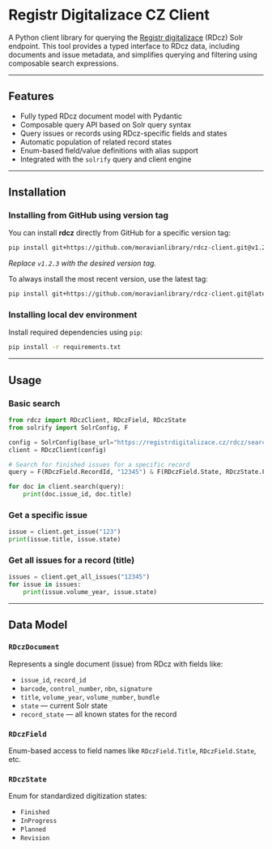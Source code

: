 # Registr Digitalizace CZ Client

A Python client library for querying the [Registr digitalizace](https://registrdigitalizace.cz/rdcz/) (RDcz) Solr endpoint. This tool provides a typed interface to RDcz data, including documents and issue metadata, and simplifies querying and filtering using composable search expressions.

---

## Features

* Fully typed RDcz document model with Pydantic
* Composable query API based on Solr query syntax
* Query issues or records using RDcz-specific fields and states
* Automatic population of related record states
* Enum-based field/value definitions with alias support
* Integrated with the `solrify` query and client engine

---


## Installation

### Installing from GitHub using version tag

You can install **rdcz** directly from GitHub for a specific version tag:

```bash
pip install git+https://github.com/moravianlibrary/rdcz-client.git@v1.2.3
```

*Replace `v1.2.3` with the desired version tag.*

To always install the most recent version, use the latest tag:

```bash
pip install git+https://github.com/moravianlibrary/rdcz-client.git@latest
```

### Installing local dev environment

Install required dependencies using `pip`:

```bash
pip install -r requirements.txt
```

---

## Usage

### Basic search

```python
from rdcz import RDczClient, RDczField, RDczState
from solrify import SolrConfig, F

config = SolrConfig(base_url="https://registrdigitalizace.cz/rdcz/search/rdcz/select")
client = RDczClient(config)

# Search for finished issues for a specific record
query = F(RDczField.RecordId, "12345") & F(RDczField.State, RDczState.Finished)

for doc in client.search(query):
    print(doc.issue_id, doc.title)
```

### Get a specific issue

```python
issue = client.get_issue("123")
print(issue.title, issue.state)
```

### Get all issues for a record (title)

```python
issues = client.get_all_issues("12345")
for issue in issues:
    print(issue.volume_year, issue.state)
```

---

## Data Model

### `RDczDocument`

Represents a single document (issue) from RDcz with fields like:

* `issue_id`, `record_id`
* `barcode`, `control_number`, `nbn`, `signature`
* `title`, `volume_year`, `volume_number`, `bundle`
* `state` — current Solr state
* `record_state` — all known states for the record

### `RDczField`

Enum-based access to field names like `RDczField.Title`, `RDczField.State`, etc.

### `RDczState`

Enum for standardized digitization states:

* `Finished`
* `InProgress`
* `Planned`
* `Revision`
